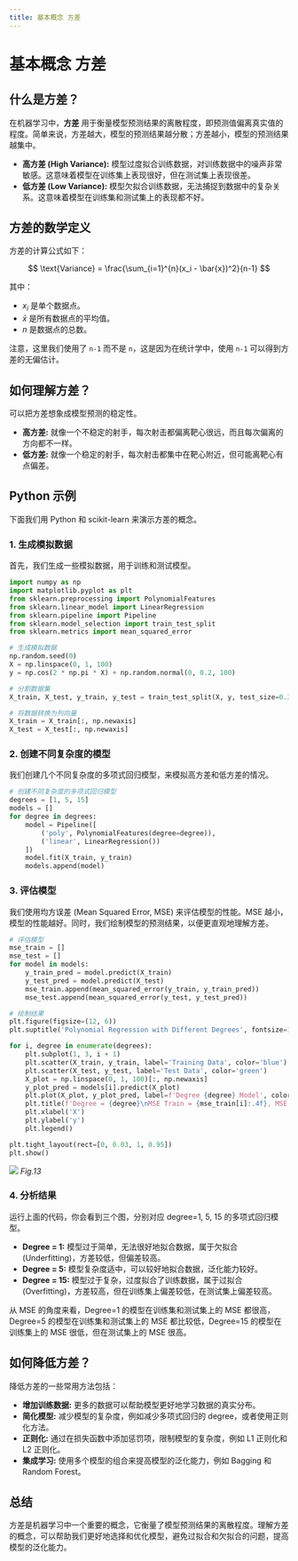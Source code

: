 ```yaml
---
title: 基本概念 方差
---
```


# 基本概念 方差

## 什么是方差？

在机器学习中，**方差** 用于衡量模型预测结果的离散程度，即预测值偏离真实值的程度。简单来说，方差越大，模型的预测结果越分散；方差越小，模型的预测结果越集中。

*   **高方差 (High Variance):**  模型过度拟合训练数据，对训练数据中的噪声非常敏感。这意味着模型在训练集上表现很好，但在测试集上表现很差。
*   **低方差 (Low Variance):** 模型欠拟合训练数据，无法捕捉到数据中的复杂关系。这意味着模型在训练集和测试集上的表现都不好。

## 方差的数学定义

方差的计算公式如下：

$$
\text{Variance} = \frac{\sum_{i=1}^{n}(x_i - \bar{x})^2}{n-1}
$$

其中：

*   $x_i$  是单个数据点。
*   $\bar{x}$  是所有数据点的平均值。
*   $n$  是数据点的总数。

注意，这里我们使用了  `n-1`  而不是  `n`，这是因为在统计学中，使用  `n-1`  可以得到方差的无偏估计。

## 如何理解方差？

可以把方差想象成模型预测的稳定性。

*   **高方差:** 就像一个不稳定的射手，每次射击都偏离靶心很远，而且每次偏离的方向都不一样。
*   **低方差:** 就像一个稳定的射手，每次射击都集中在靶心附近，但可能离靶心有点偏差。

## Python 示例

下面我们用 Python 和 scikit-learn 来演示方差的概念。

### 1. 生成模拟数据

首先，我们生成一些模拟数据，用于训练和测试模型。

```python
import numpy as np
import matplotlib.pyplot as plt
from sklearn.preprocessing import PolynomialFeatures
from sklearn.linear_model import LinearRegression
from sklearn.pipeline import Pipeline
from sklearn.model_selection import train_test_split
from sklearn.metrics import mean_squared_error

# 生成模拟数据
np.random.seed(0)
X = np.linspace(0, 1, 100)
y = np.cos(2 * np.pi * X) + np.random.normal(0, 0.2, 100)

# 分割数据集
X_train, X_test, y_train, y_test = train_test_split(X, y, test_size=0.3, random_state=0)

# 将数据转换为列向量
X_train = X_train[:, np.newaxis]
X_test = X_test[:, np.newaxis]
```

### 2. 创建不同复杂度的模型

我们创建几个不同复杂度的多项式回归模型，来模拟高方差和低方差的情况。

```python
# 创建不同复杂度的多项式回归模型
degrees = [1, 5, 15]
models = []
for degree in degrees:
    model = Pipeline([
        ('poly', PolynomialFeatures(degree=degree)),
        ('linear', LinearRegression())
    ])
    model.fit(X_train, y_train)
    models.append(model)
```

### 3. 评估模型

我们使用均方误差 (Mean Squared Error, MSE) 来评估模型的性能。MSE 越小，模型的性能越好。同时，我们绘制模型的预测结果，以便更直观地理解方差。

```python
# 评估模型
mse_train = []
mse_test = []
for model in models:
    y_train_pred = model.predict(X_train)
    y_test_pred = model.predict(X_test)
    mse_train.append(mean_squared_error(y_train, y_train_pred))
    mse_test.append(mean_squared_error(y_test, y_test_pred))

# 绘制结果
plt.figure(figsize=(12, 6))
plt.suptitle('Polynomial Regression with Different Degrees', fontsize=16)

for i, degree in enumerate(degrees):
    plt.subplot(1, 3, i + 1)
    plt.scatter(X_train, y_train, label='Training Data', color='blue')
    plt.scatter(X_test, y_test, label='Test Data', color='green')
    X_plot = np.linspace(0, 1, 100)[:, np.newaxis]
    y_plot_pred = models[i].predict(X_plot)
    plt.plot(X_plot, y_plot_pred, label=f'Degree {degree} Model', color='red')
    plt.title(f'Degree = {degree}\nMSE Train = {mse_train[i]:.4f}, MSE Test = {mse_test[i]:.4f}')
    plt.xlabel('X')
    plt.ylabel('y')
    plt.legend()

plt.tight_layout(rect=[0, 0.03, 1, 0.95])
plt.show()
```

![](/13.png)
*Fig.13*

### 4. 分析结果

运行上面的代码，你会看到三个图，分别对应 degree=1, 5, 15 的多项式回归模型。

*   **Degree = 1:** 模型过于简单，无法很好地拟合数据，属于欠拟合 (Underfitting)，方差较低，但偏差较高。
*   **Degree = 5:** 模型复杂度适中，可以较好地拟合数据，泛化能力较好。
*   **Degree = 15:** 模型过于复杂，过度拟合了训练数据，属于过拟合 (Overfitting)，方差较高，但在训练集上偏差较低，在测试集上偏差较高。

从 MSE 的角度来看，Degree=1 的模型在训练集和测试集上的 MSE 都很高，Degree=5 的模型在训练集和测试集上的 MSE 都比较低，Degree=15 的模型在训练集上的 MSE 很低，但在测试集上的 MSE 很高。

## 如何降低方差？

降低方差的一些常用方法包括：

*   **增加训练数据:** 更多的数据可以帮助模型更好地学习数据的真实分布。
*   **简化模型:** 减少模型的复杂度，例如减少多项式回归的 degree，或者使用正则化方法。
*   **正则化:** 通过在损失函数中添加惩罚项，限制模型的复杂度，例如 L1 正则化和 L2 正则化。
*   **集成学习:** 使用多个模型的组合来提高模型的泛化能力，例如 Bagging 和 Random Forest。

## 总结

方差是机器学习中一个重要的概念，它衡量了模型预测结果的离散程度。理解方差的概念，可以帮助我们更好地选择和优化模型，避免过拟合和欠拟合的问题，提高模型的泛化能力。

